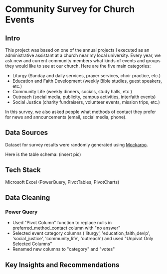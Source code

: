 # Community Survey for Church Events

## Intro

This project was based on one of the annual projects I executed as an administrative assistant at a church near my local university. Every year, we ask new and current community members what kinds of events and groups they would like to see at our church. Here are the five main categories:

- Liturgy (Sunday and daily services, prayer services, choir practice, etc.)
- Education and Faith Development (weekly Bible studies, guest speakers, etc.)
- Community Life (weekly dinners, socials, study halls, etc.)
- Outreach (social media, publicity, campus activities, interfaith events)
- Social Justice (charity fundraisers, volunteer events, mission trips, etc.)

In this survey, we also asked people what methods of contact they prefer for news and announcements (email, social media, phone).

## Data Sources

Dataset for survey results were randomly generated using [Mockaroo](https://mockaroo.com/).

Here is the table schema: (insert pic)

## Tech Stack

Microsoft Excel (PowerQuery, PivotTables, PivotCharts)

## Data Cleaning

### Power Query

- Used "Pivot Column" function to replace nulls in preferred_method_contact column with "no answer"
- Selected event category columns ('liturgy', 'education_faith_devlp', 'social_justice', 'community_life', 'outreach') and used "Unpivot Only Selected Columns"
- Renamed new columns to "category" and "votes" 

## Key Insights and Recommendations
